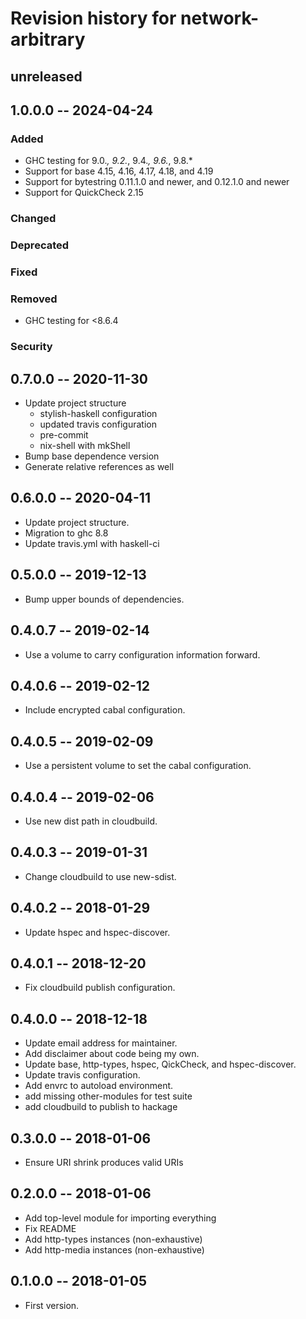 # Revision history for network-arbitrary

## unreleased

## 1.0.0.0  -- 2024-04-24

### Added

* GHC testing for 9.0.*, 9.2.*, 9.4.*, 9.6.*, 9.8.*
* Support for base 4.15, 4.16, 4.17, 4.18, and 4.19
* Support for bytestring 0.11.1.0 and newer, and 0.12.1.0 and newer
* Support for QuickCheck 2.15

### Changed

### Deprecated

### Fixed

### Removed

* GHC testing for <8.6.4

### Security

## 0.7.0.0  -- 2020-11-30

* Update project structure
  * stylish-haskell configuration
  * updated travis configuration
  * pre-commit
  * nix-shell with mkShell
* Bump base dependence version
* Generate relative references as well

## 0.6.0.0  -- 2020-04-11

* Update project structure.
* Migration to ghc 8.8
* Update travis.yml with haskell-ci

## 0.5.0.0  -- 2019-12-13

* Bump upper bounds of dependencies.

## 0.4.0.7  -- 2019-02-14

* Use a volume to carry configuration information forward.

## 0.4.0.6  -- 2019-02-12

* Include encrypted cabal configuration.

## 0.4.0.5  -- 2019-02-09

* Use a persistent volume to set the cabal configuration.

## 0.4.0.4  -- 2019-02-06

* Use new dist path in cloudbuild.

## 0.4.0.3  -- 2019-01-31

* Change cloudbuild to use new-sdist.

## 0.4.0.2  -- 2018-01-29

* Update hspec and hspec-discover.

## 0.4.0.1  -- 2018-12-20

* Fix cloudbuild publish configuration.

## 0.4.0.0  -- 2018-12-18

* Update email address for maintainer.
* Add disclaimer about code being my own.
* Update base, http-types, hspec, QickCheck, and hspec-discover.
* Update travis configuration.
* Add envrc to autoload environment.
* add missing other-modules for test suite
* add cloudbuild to publish to hackage

## 0.3.0.0  -- 2018-01-06

* Ensure URI shrink produces valid URIs

## 0.2.0.0  -- 2018-01-06

* Add top-level module for importing everything
* Fix README
* Add http-types instances (non-exhaustive)
* Add http-media instances (non-exhaustive)

## 0.1.0.0  -- 2018-01-05

* First version.
